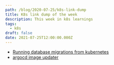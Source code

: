 ```yaml
---
path: /blog/2020-07-25/k8s-link-dump
title: K8s link dump of the week
description: This week in k8s learnings
tags:
  - k8s
draft: false
date: 2021-07-25T12:00:00.000Z
---
```


* [Running database migrations from kubernetes](https://andrewlock.net/deploying-asp-net-core-applications-to-kubernetes-part-7-running-database-migrations)
* [argocd image updater](https://github.com/argoproj-labs/argocd-image-updater)